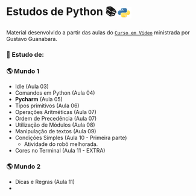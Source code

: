 # Estudos de Python 📚<img align="center" alt="gabdev95-python" height="30" width="40" src="https://raw.githubusercontent.com/devicons/devicon/master/icons/python/python-original.svg" />

Material desenvolvido a partir das aulas do <a href="https://www.youtube.com/playlist?list=PLvE-ZAFRgX8hnECDn1v9HNTI71veL3oW0" target="_blank">`Curso em Vídeo`</a> ministrada por Gustavo Guanabara.

### 📌 Estudo de:

### 🌎 Mundo 1
- Idle (Aula 03)
- Comandos em Python (Aula 04)
- <b>Pycharm</b> (Aula 05)
- Tipos primitivos (Aula 06)
- Operações Aritméticas (Aula 07)
- Ordem de Precedência (Aula 07)
- Utilização de Módulos (Aula 08)
- Manipulação de textos (Aula 09)
- Condições Simples (Aula 10 - Primeira parte)
    - Atividade do robô melhorada.
- Cores no Terminal (Aula 11 - EXTRA)

### 🌎 Mundo 2 
- Dicas e Regras (Aula 11)
- 
